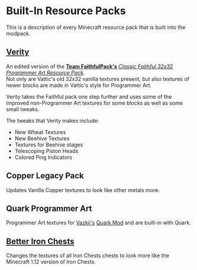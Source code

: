 # Built-In Resource Packs

This is a description of every Minecraft resource pack that is built into the modpack.

## [Verity](https://github.com/League-of-Mango/Svalbard/raw/main/minecraft/resourcepacks/Verity.zip)

An edited version of the **[Team FaithfulPack's](https://www.faithfulpack.net)** *[Classic Faithful 32x32 Programmer Art Resource Pack](https://www.faithfulpack.net/classicfaithful/32x-programmer-art)*.<br>
Not only are Vattic's old 32x32 vanilla textures present, but also textures of newer blocks are made in Vattic's style for Programmer Art.

Verity takes the Faithful pack one step further and uses some of the improved non-Programmer Art textures for some blocks as well as some small tweaks.

The tweaks that Verity makes include:
* New Wheat Textures
* New Beehive Textures
* Textures for Beehive stages
* Telescoping Piston Heads
* Colored Ping Indicators

## Copper Legacy Pack

Updates Vanilla Copper textures to look like other metals more.

## Quark Programmer Art

Programmer Art textures for [Vazkii's](https://vazkii.net) [Quark Mod](https://quarkmod.net) and are built-in with Quark.

## [Better Iron Chests](https://www.curseforge.com/minecraft/texture-packs/better-iron-chests)

Changes the textures of all Iron Chests chests to look more like the Minecraft 1.12 version of Iron Chests.
